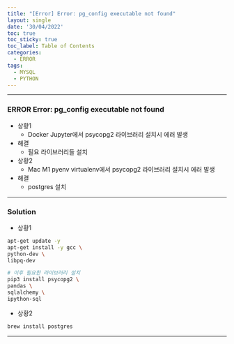 ```yaml
---
title: "[Error] Error: pg_config executable not found"
layout: single
date: '30/04/2022'
toc: true
toc_sticky: true
toc_label: Table of Contents
categories:
  - ERROR
tags:
  - MYSQL
  - PYTHON
---
```


---
### ERROR Error: pg_config executable not found
* 상황1
    * Docker Jupyter에서 psycopg2 라이브러리 설치시 에러 발생
* 해결
    * 필요 라이브러리들 설치
* 상황2
    * Mac M1 pyenv virtualenv에서 psycopg2 라이브러리 설치시 에러 발생
* 해결
    * postgres 설치


---

### Solution
* 상황1

```bash
apt-get update -y
apt-get install -y gcc \
python-dev \
libpq-dev

# 이후 필요한 라이브러리 설치
pip3 install psycopg2 \
pandas \
sqlalchemy \
ipython-sql
```

* 상황2

```bash
brew install postgres
```

---